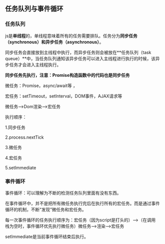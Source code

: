 ## 任务队列与事件循环

### 任务队列

 js是**单线程**的，单线程意味着所有的任务需要排队。任务分为**同步任务（synchronous）**和**异步任务（asynchronous）**。

同步任务会直接放到主线程中执行，而异步任务则会被放在**任务队列（task queue）**中，当任务队列通知该异步任务可以进入主线程进行执行的时候，该异步任务才会进入主线程执行。



**同步任务先执行，注意：Promise构造函数中的代码也是同步任务**

微任务：Promise，async/await等  ，

宏任务：setTimeout，setInterval，DOM事件，AJAX请求等

微任务——>Dom渲染——>宏任务



执行顺序：

1.同步任务

2.process.nextTick

3.微任务

4.宏任务

5.setImmediate

### 事件循环

事件循环：可以理解为不断的检测任务队列里面有没有东西。

在事件循环中，并不是把所有微任务执行完后在执行所有的宏任务。而是通过事件循环的机制，不断“发现”微任务和宏任务。

每一次事件循环的任务执行顺序为：宏任务（因为script是打头的）——>（在调用栈为空时，事件循环优先执行微任务）微任务——>渲染——>宏任务



setImmediate是当前事件循环结束后执行。